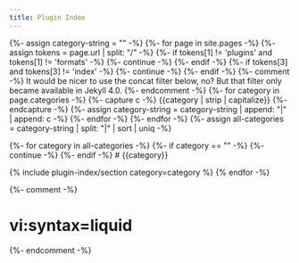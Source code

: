 ```yaml
---
title: Plugin Index
---
```


{%- assign category-string = "" -%}
{%- for page in site.pages -%}
  {%- assign tokens = page.url | split: "/" -%}
  {%- if tokens[1] != 'plugins' and tokens[1] != 'formats' -%} {%- continue -%} {%- endif -%}
  {%- if tokens[3] and tokens[3] != 'index' -%} {%- continue -%} {%- endif -%}
  {%- comment -%}
  It would be nicer to use the concat filter below, no?
  But that filter only became available in Jekyll 4.0.
  {%- endcomment -%}
  {%- for category in page.categories -%}
    {%- capture c -%} {{category | strip | capitalize}} {%- endcapture -%}
    {%- assign category-string = category-string | append: "|" | append: c -%}
  {%- endfor -%}
{%- endfor -%}
{%- assign all-categories = category-string | split: "|" | sort | uniq -%}
<div class="plugin-index" markdown=1>
{%- for category in all-categories -%}
  {%- if category == "" -%} {%- continue -%} {%- endif -%}
# {{category}}

{% include plugin-index/section category=category %}
{% endfor -%}
</div>

{%- comment -%}
# vi:syntax=liquid
{%- endcomment -%}
